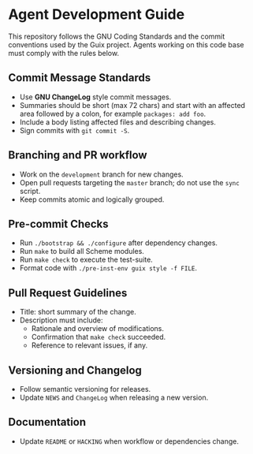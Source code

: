 # Agent Development Guide

This repository follows the GNU Coding Standards and the commit conventions used
by the Guix project.  Agents working on this code base must comply with the
rules below.

## Commit Message Standards
- Use **GNU ChangeLog** style commit messages.
- Summaries should be short (max 72 chars) and start with an affected area
  followed by a colon, for example `packages: add foo`.
- Include a body listing affected files and describing changes.
- Sign commits with `git commit -S`.

## Branching and PR workflow
- Work on the `development` branch for new changes.
- Open pull requests targeting the `master` branch; do not use the `sync` script.
- Keep commits atomic and logically grouped.

## Pre-commit Checks
- Run `./bootstrap && ./configure` after dependency changes.
- Run `make` to build all Scheme modules.
- Run `make check` to execute the test-suite.
- Format code with `./pre-inst-env guix style -f FILE`.

## Pull Request Guidelines
- Title: short summary of the change.
- Description must include:
  - Rationale and overview of modifications.
  - Confirmation that `make check` succeeded.
  - Reference to relevant issues, if any.

## Versioning and Changelog
- Follow semantic versioning for releases.
- Update `NEWS` and `ChangeLog` when releasing a new version.

## Documentation
- Update `README` or `HACKING` when workflow or dependencies change.

